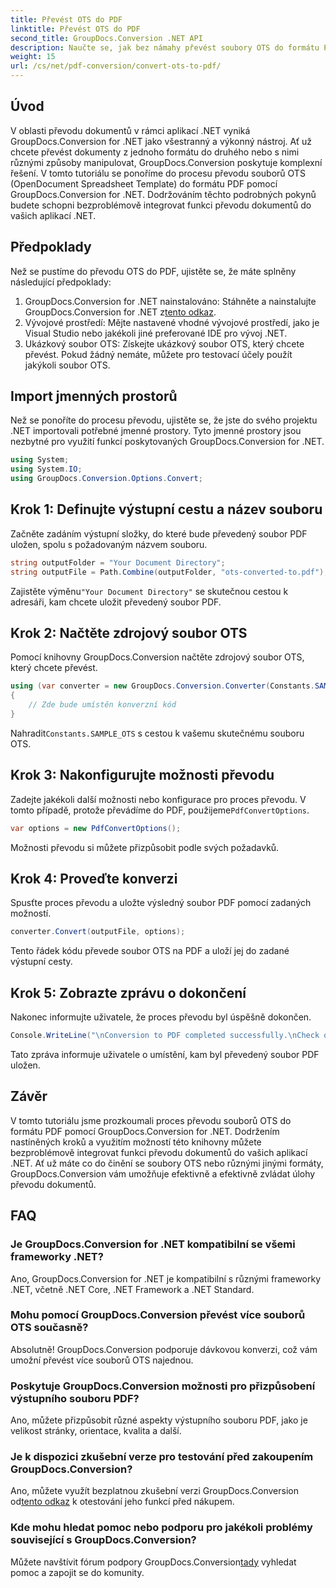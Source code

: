 ```yaml
---
title: Převést OTS do PDF
linktitle: Převést OTS do PDF
second_title: GroupDocs.Conversion .NET API
description: Naučte se, jak bez námahy převést soubory OTS do formátu PDF pomocí GroupDocs.Conversion for .NET. Včetně návodu krok za krokem.
weight: 15
url: /cs/net/pdf-conversion/convert-ots-to-pdf/
---
```

## Úvod
V oblasti převodu dokumentů v rámci aplikací .NET vyniká GroupDocs.Conversion for .NET jako všestranný a výkonný nástroj. Ať už chcete převést dokumenty z jednoho formátu do druhého nebo s nimi různými způsoby manipulovat, GroupDocs.Conversion poskytuje komplexní řešení. V tomto tutoriálu se ponoříme do procesu převodu souborů OTS (OpenDocument Spreadsheet Template) do formátu PDF pomocí GroupDocs.Conversion for .NET. Dodržováním těchto podrobných pokynů budete schopni bezproblémově integrovat funkci převodu dokumentů do vašich aplikací .NET.
## Předpoklady
Než se pustíme do převodu OTS do PDF, ujistěte se, že máte splněny následující předpoklady:
1.  GroupDocs.Conversion for .NET nainstalováno: Stáhněte a nainstalujte GroupDocs.Conversion for .NET z[tento odkaz](https://releases.groupdocs.com/conversion/net/).
2. Vývojové prostředí: Mějte nastavené vhodné vývojové prostředí, jako je Visual Studio nebo jakékoli jiné preferované IDE pro vývoj .NET.
3. Ukázkový soubor OTS: Získejte ukázkový soubor OTS, který chcete převést. Pokud žádný nemáte, můžete pro testovací účely použít jakýkoli soubor OTS.

## Import jmenných prostorů
Než se ponoříte do procesu převodu, ujistěte se, že jste do svého projektu .NET importovali potřebné jmenné prostory. Tyto jmenné prostory jsou nezbytné pro využití funkcí poskytovaných GroupDocs.Conversion for .NET.
```csharp
using System;
using System.IO;
using GroupDocs.Conversion.Options.Convert;
```
## Krok 1: Definujte výstupní cestu a název souboru
Začněte zadáním výstupní složky, do které bude převedený soubor PDF uložen, spolu s požadovaným názvem souboru.
```csharp
string outputFolder = "Your Document Directory";
string outputFile = Path.Combine(outputFolder, "ots-converted-to.pdf");
```
 Zajistěte výměnu`"Your Document Directory"` se skutečnou cestou k adresáři, kam chcete uložit převedený soubor PDF.
## Krok 2: Načtěte zdrojový soubor OTS
Pomocí knihovny GroupDocs.Conversion načtěte zdrojový soubor OTS, který chcete převést.
```csharp
using (var converter = new GroupDocs.Conversion.Converter(Constants.SAMPLE_OTS))
{
    // Zde bude umístěn konverzní kód
}
```
 Nahradit`Constants.SAMPLE_OTS` s cestou k vašemu skutečnému souboru OTS.
## Krok 3: Nakonfigurujte možnosti převodu
 Zadejte jakékoli další možnosti nebo konfigurace pro proces převodu. V tomto případě, protože převádíme do PDF, použijeme`PdfConvertOptions`.
```csharp
var options = new PdfConvertOptions();
```
Možnosti převodu si můžete přizpůsobit podle svých požadavků.
## Krok 4: Proveďte konverzi
Spusťte proces převodu a uložte výsledný soubor PDF pomocí zadaných možností.
```csharp
converter.Convert(outputFile, options);
```
Tento řádek kódu převede soubor OTS na PDF a uloží jej do zadané výstupní cesty.
## Krok 5: Zobrazte zprávu o dokončení
Nakonec informujte uživatele, že proces převodu byl úspěšně dokončen.
```csharp
Console.WriteLine("\nConversion to PDF completed successfully.\nCheck output in {0}", outputFolder);
```
Tato zpráva informuje uživatele o umístění, kam byl převedený soubor PDF uložen.

## Závěr
V tomto tutoriálu jsme prozkoumali proces převodu souborů OTS do formátu PDF pomocí GroupDocs.Conversion for .NET. Dodržením nastíněných kroků a využitím možností této knihovny můžete bezproblémově integrovat funkci převodu dokumentů do vašich aplikací .NET. Ať už máte co do činění se soubory OTS nebo různými jinými formáty, GroupDocs.Conversion vám umožňuje efektivně a efektivně zvládat úlohy převodu dokumentů.
## FAQ
### Je GroupDocs.Conversion for .NET kompatibilní se všemi frameworky .NET?
Ano, GroupDocs.Conversion for .NET je kompatibilní s různými frameworky .NET, včetně .NET Core, .NET Framework a .NET Standard.
### Mohu pomocí GroupDocs.Conversion převést více souborů OTS současně?
Absolutně! GroupDocs.Conversion podporuje dávkovou konverzi, což vám umožní převést více souborů OTS najednou.
### Poskytuje GroupDocs.Conversion možnosti pro přizpůsobení výstupního souboru PDF?
Ano, můžete přizpůsobit různé aspekty výstupního souboru PDF, jako je velikost stránky, orientace, kvalita a další.
### Je k dispozici zkušební verze pro testování před zakoupením GroupDocs.Conversion?
 Ano, můžete využít bezplatnou zkušební verzi GroupDocs.Conversion od[tento odkaz](https://releases.groupdocs.com/) k otestování jeho funkcí před nákupem.
### Kde mohu hledat pomoc nebo podporu pro jakékoli problémy související s GroupDocs.Conversion?
 Můžete navštívit fórum podpory GroupDocs.Conversion[tady](https://forum.groupdocs.com/c/conversion/11) vyhledat pomoc a zapojit se do komunity.